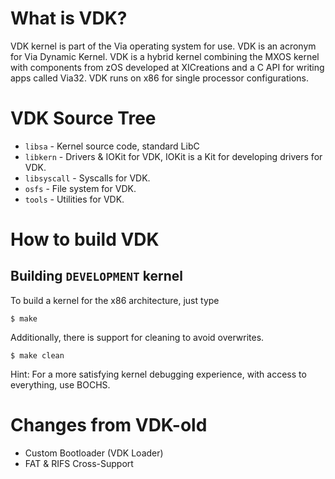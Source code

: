 What is VDK?
===========

VDK kernel is part of the Via operating system for use. VDK is an acronym for Via Dynamic Kernel.
VDK is a hybrid kernel combining the MXOS kernel with components from zOS developed at XICreations and a C API for writing apps called Via32.
VDK runs on x86 for single processor configurations.

VDK Source Tree
===============
  * `libsa` - Kernel source code, standard LibC
  * `libkern` - Drivers & IOKit for VDK, IOKit is a Kit for developing drivers for VDK.
  * `libsyscall` - Syscalls for VDK.
  * `osfs` - File system for VDK.
  * `tools` - Utilities for VDK.

How to build VDK
================

Building `DEVELOPMENT` kernel
-----------------------------

To build a kernel for the x86 architecture, just type

    $ make

Additionally, there is support for cleaning to avoid overwrites.

    $ make clean

Hint:
For a more satisfying kernel debugging experience, with access to everything, use BOCHS.

Changes from VDK-old
===============
- Custom Bootloader (VDK Loader)
- FAT & RIFS Cross-Support
